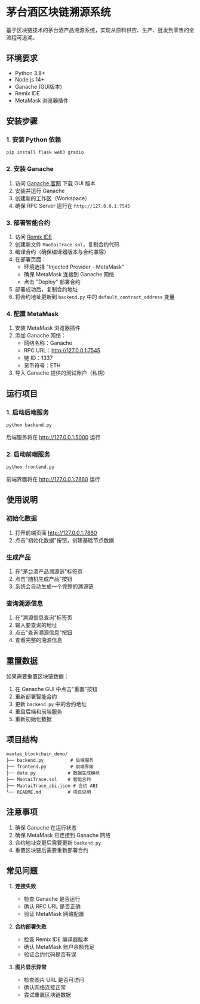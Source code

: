 # 茅台酒区块链溯源系统

基于区块链技术的茅台酒产品溯源系统，实现从原料供应、生产、批发到零售的全流程可追溯。

## 环境要求

- Python 3.8+
- Node.js 14+
- Ganache (GUI版本)
- Remix IDE
- MetaMask 浏览器插件

## 安装步骤

### 1. 安装 Python 依赖
```bash
pip install flask web3 gradio
```

### 2. 安装 Ganache
1. 访问 [Ganache 官网](https://trufflesuite.com/ganache/) 下载 GUI 版本
2. 安装并运行 Ganache
3. 创建新的工作区（Workspace）
4. 确保 RPC Server 运行在 `http://127.0.0.1:7545`

### 3. 部署智能合约
1. 访问 [Remix IDE](https://remix.ethereum.org/)
2. 创建新文件 `MaotaiTrace.sol`，复制合约代码
3. 编译合约（确保编译器版本与合约兼容）
4. 在部署页面：
   - 环境选择 "Injected Provider - MetaMask"
   - 确保 MetaMask 连接到 Ganache 网络
   - 点击 "Deploy" 部署合约
5. 部署成功后，复制合约地址
6. 将合约地址更新到 `backend.py` 中的 `default_contract_address` 变量

### 4. 配置 MetaMask
1. 安装 MetaMask 浏览器插件
2. 添加 Ganache 网络：
   - 网络名称：Ganache
   - RPC URL：http://127.0.0.1:7545
   - 链 ID：1337
   - 货币符号：ETH
3. 导入 Ganache 提供的测试账户（私钥）

## 运行项目

### 1. 启动后端服务
```bash
python backend.py
```
后端服务将在 http://127.0.0.1:5000 运行

### 2. 启动前端服务
```bash
python frontend.py
```
前端界面将在 http://127.0.0.1:7860 运行

## 使用说明

### 初始化数据
1. 打开前端页面 http://127.0.0.1:7860
2. 点击"初始化数据"按钮，创建基础节点数据

### 生成产品
1. 在"茅台酒产品溯源链"标签页
2. 点击"随机生成产品"按钮
3. 系统会自动生成一个完整的溯源链

### 查询溯源信息
1. 在"溯源信息查询"标签页
2. 输入要查询的地址
3. 点击"查询溯源信息"按钮
4. 查看完整的溯源信息

## 重置数据

如果需要重置区块链数据：
1. 在 Ganache GUI 中点击"重置"按钮
2. 重新部署智能合约
3. 更新 `backend.py` 中的合约地址
4. 重启后端和前端服务
5. 重新初始化数据

## 项目结构

```
maotai_blockchain_demo/
├── backend.py          # 后端服务
├── frontend.py         # 前端界面
├── data.py            # 数据生成模块
├── MaotaiTrace.sol    # 智能合约
├── MaotaiTrace_abi.json # 合约 ABI
└── README.md          # 项目说明
```

## 注意事项

1. 确保 Ganache 在运行状态
2. 确保 MetaMask 已连接到 Ganache 网络
3. 合约地址变更后需要更新 `backend.py`
4. 重置区块链后需要重新部署合约

## 常见问题

1. **连接失败**
   - 检查 Ganache 是否运行
   - 确认 RPC URL 是否正确
   - 验证 MetaMask 网络配置

2. **合约部署失败**
   - 检查 Remix IDE 编译器版本
   - 确认 MetaMask 账户余额充足
   - 验证合约代码是否有误

3. **图片显示异常**
   - 检查图片 URL 是否可访问
   - 确认网络连接正常
   - 尝试重置区块链数据
